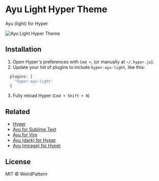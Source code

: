 # Ayu Light Hyper Theme
Ayu (light) for Hyper

![Ayu Light Hyper Theme](https://cloud.githubusercontent.com/assets/19519411/26339179/a55b2bd8-3f4b-11e7-9291-5d26b6375d93.png)

## Installation
1. Open Hyper's preferences with `Cmd +`, (or manually at `~/.hyper.js`).
2. Update your list of plugins to include `hyper-ayu-light`, like this:

```javascript
  plugins: [
    'hyper-ayu-light'
  ]
```

3. Fully reload Hyper (`Cmd + Shift + R`)

## Related

- [Hyper](https://hyper.is/)
- [Ayu for Sublime Text](https://github.com/dempfi/ayu)
- [Ayu for Vim](https://github.com/ayu-theme/ayu-vim)
- [Ayu (dark) for Hyper](https://github.com/licatajustin/hyper-ayu)
- [Ayu (mirage) for Hyper](https://github.com/weirdpattern/hyper-ayu-mirage)

## License
MIT © WeirdPattern
